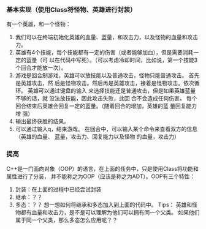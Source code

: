 ### 基本实现（使用Class将怪物、英雄进行封装）
有一个英雄，和一个怪物：
1. 我们可以在终端初始化英雄的血量、蓝量，和攻击力，以及怪物的血量和攻击力。
2. 英雄有4个技能，每个技能都有一定的伤害（或者能够加血），但是需要消耗一定的蓝量（可
以在代码中写死）。（可以考虑冷却时间，比如说，第一个技能3个回合才能放一次）。
3. 游戏是回合制游戏，英雄可以放技能以及普通攻击，怪物只能普通攻击。 首先是英雄攻击，然
后是怪物攻击。然后再是英雄攻击，接着是怪物攻击。依次循 环。 英雄可以通过键盘的输入
来选择技能还是普通攻击，但是如果英雄蓝量不够的话，就 没法放技能，因此攻击失败，此回
合不会造成任何伤害。 每个回合结束后英雄会回复一定的蓝量。（随着回合的增加，英雄的蓝
量回复能力增 强）
4. 输出最终获胜的结果。
5. 可以通过输入q，结束游戏。 在回合中，可以输入某个命令来查看双方的信息（英雄的血量、
蓝量，攻击力、回复能力以及怪物 的血量，攻击力）
### 提高
C++是一门面向对象（OOP）的语言，在上面的任务中，只是使用Class将功能和属性进行了分装，
并不能称之为OOP（应该是称之为ADT）。OOP有三个特性：
1. 封装：在上面的过程中已经尝试封装
2. 继承：？？
3. 多态：？？
想一想如何将继承和多态加入到上面的代码中。
Tips：
英雄和怪物都有血量和攻击力，是不是可以理解为他们可以拥有同一个父类。
如果他们属于同一个父类，那么多态怎么应用呢？？
